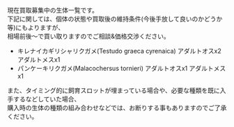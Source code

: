 ---
---

現在買取募集中の生体一覧です。  
下記に関しては、個体の状態や買取後の維持条件(今後手放して良いのかどうか等)にもよりますが、  
相場前後〜で買い取りますのでご相談&価格交渉ください。

* キレナイカギリシャリクガメ(Testudo graeca cyrenaica) アダルトオスx2 アダルトメスx1
* パンケーキリクガメ(Malacochersus tornieri) アダルトオスx1 アダルトメスx1

また、タイミング的に飼育スロットが埋まっている場合や、必要な種類を既に入手するなどしていた場合、  
購入時の生体の種類の組み合わせなどでは、お断りする事もありますのでご了承ください。  

